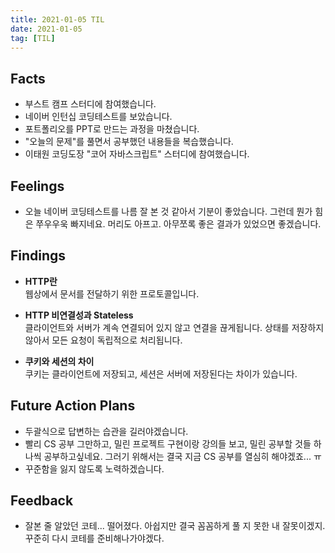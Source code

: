 ```yaml
---
title: 2021-01-05 TIL
date: 2021-01-05
tag: [TIL]
---
```


## Facts

- 부스트 캠프 스터디에 참여했습니다.
- 네이버 인턴십 코딩테스트를 보았습니다.
- 포트폴리오를 PPT로 만드는 과정을 마쳤습니다.
- "오늘의 문제"를 풀면서 공부했던 내용들을 복습했습니다.
- 이태원 코딩도장 "코어 자바스크립트" 스터디에 참여했습니다.

## Feelings

- 오늘 네이버 코딩테스트를 나름 잘 본 것 같아서 기분이 좋았습니다. 그런데 뭔가 힘은 쭈우우욱 빠지네요. 머리도 아프고. 아무쪼록 좋은 결과가 있었으면 좋겠습니다.

## Findings

- **HTTP란**  
  웹상에서 문서를 전달하기 위한 프로토콜입니다.

- **HTTP 비연결성과 Stateless**  
  클라이언트와 서버가 계속 연결되어 있지 않고 연결을 끊게됩니다. 상태를 저장하지 않아서 모든 요청이 독립적으로 처리됩니다.

- **쿠키와 세션의 차이**  
  쿠키는 클라이언트에 저장되고, 세션은 서버에 저장된다는 차이가 있습니다.

## Future Action Plans

- 두괄식으로 답변하는 습관을 길러야겠습니다.
- 빨리 CS 공부 그만하고, 밀린 프로젝트 구현이랑 강의들 보고, 밀린 공부할 것들 하나씩 공부하고싶네요. 그러기 위해서는 결국 지금 CS 공부를 열심히 해야겠죠... ㅠ
- 꾸준함을 잃지 않도록 노력하겠습니다.

## Feedback

- 잘본 줄 알았던 코테... 떨어졌다. 아쉽지만 결국 꼼꼼하게 풀 지 못한 내 잘못이겠지. 꾸준히 다시 코테를 준비해나가야겠다.

